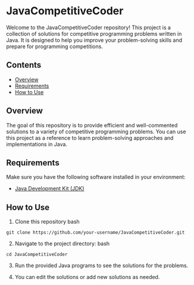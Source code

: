 # JavaCompetitiveCoder

Welcome to the JavaCompetitiveCoder repository! This project is a collection of solutions for competitive programming problems written in Java. It is designed to help you improve your problem-solving skills and prepare for programming competitions.

## Contents

- [Overview](#overview)
- [Requirements](#requirements)
- [How to Use](#how-to-use)

## Overview

The goal of this repository is to provide efficient and well-commented solutions to a variety of competitive programming problems. You can use this project as a reference to learn problem-solving approaches and implementations in Java.

## Requirements

Make sure you have the following software installed in your environment:

- [Java Development Kit (JDK)](https://www.oracle.com/java/technologies/javase-downloads.html)

## How to Use

1. Clone this repository
bash
```
git clone https://github.com/your-username/JavaCompetitiveCoder.git
```

2. Navigate to the project directory:
bash
```
cd JavaCompetitiveCoder
```

3. Run the provided Java programs to see the solutions for the problems.

4. You can edit the solutions or add new solutions as needed.

